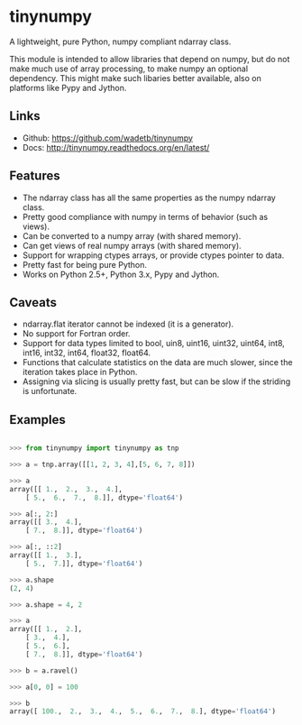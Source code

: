 tinynumpy
=========

A lightweight, pure Python, numpy compliant ndarray class.

This module is intended to allow libraries that depend on numpy, but
do not make much use of array processing, to make numpy an optional
dependency. This might make such libaries better available, also on
platforms like Pypy and Jython.

Links
-----

* Github: https://github.com/wadetb/tinynumpy
* Docs: http://tinynumpy.readthedocs.org/en/latest/


Features
--------

* The ndarray class has all the same properties as the numpy ndarray
  class.
* Pretty good compliance with numpy in terms of behavior (such as views).
* Can be converted to a numpy array (with shared memory).
* Can get views of real numpy arrays (with shared memory).
* Support for wrapping ctypes arrays, or provide ctypes pointer to data.
* Pretty fast for being pure Python.
* Works on Python 2.5+, Python 3.x, Pypy and Jython.

Caveats
-------

* ndarray.flat iterator cannot be indexed (it is a generator).
* No support for Fortran order.
* Support for data types limited to bool, uin8, uint16, uint32, uint64,
  int8, int16, int32, int64, float32, float64.
* Functions that calculate statistics on the data are much slower, since
  the iteration takes place in Python.
* Assigning via slicing is usually pretty fast, but can be slow if the
  striding is unfortunate.


Examples
--------

```python

>>> from tinynumpy import tinynumpy as tnp

>>> a = tnp.array([[1, 2, 3, 4],[5, 6, 7, 8]])

>>> a
array([[ 1.,  2.,  3.,  4.],
    [ 5.,  6.,  7.,  8.]], dtype='float64')

>>> a[:, 2:]
array([[ 3.,  4.],
    [ 7.,  8.]], dtype='float64')

>>> a[:, ::2]
array([[ 1.,  3.],
    [ 5.,  7.]], dtype='float64')

>>> a.shape
(2, 4)

>>> a.shape = 4, 2

>>> a
array([[ 1.,  2.],
    [ 3.,  4.],
    [ 5.,  6.],
    [ 7.,  8.]], dtype='float64')

>>> b = a.ravel()

>>> a[0, 0] = 100

>>> b
array([ 100.,  2.,  3.,  4.,  5.,  6.,  7.,  8.], dtype='float64')
```
